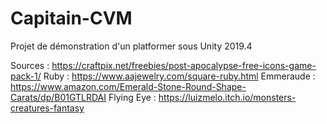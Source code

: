 # Capitain-CVM
Projet de démonstration d'un platformer sous Unity 2019.4

Sources :
https://craftpix.net/freebies/post-apocalypse-free-icons-game-pack-1/
Ruby : https://www.aajewelry.com/square-ruby.html
Emmeraude : https://www.amazon.com/Emerald-Stone-Round-Shape-Carats/dp/B01GTLRDAI
Flying Eye : https://luizmelo.itch.io/monsters-creatures-fantasy
